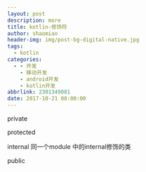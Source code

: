 ```yaml
---
layout: post
description: more
title: kotlin-修饰符
author: shaomiao
header-img: img/post-bg-digital-native.jpg
tags:
  - kotlin
categories:
  - - 开发
    - 移动开发
    - android开发
    - kotlin开发
abbrlink: 2301349081
date: 2017-10-21 00:00:00
---
```

private

protected

internal  同一个module 中的internal修饰的类

public
